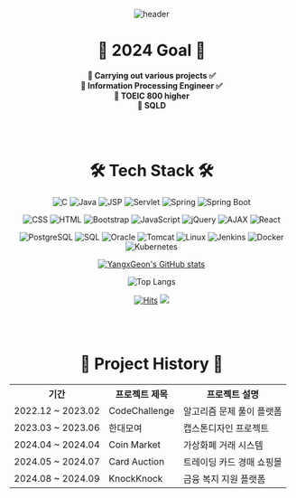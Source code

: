 <div align="center">

![header](https://capsule-render.vercel.app/api?type=venom&color=gradient&CustomColorList=0,2,2,5&height=300&section=header&text=YangxGeon%20GitHub&fontSize=90&fontColor=00FFFF)

# 👋 2024 Goal 👋

<div align="center">
  <strong>🌹 Carrying out various projects ✅</strong> <br>
  <strong>🤗 Information Processing Engineer ✅</strong> <br>
  <strong>🌱 TOEIC 800 higher</strong> <br>
  <strong>💖 SQLD</strong> <br>
</div>

<br><br>

# 🛠 Tech Stack 🛠
![C](https://img.shields.io/badge/C-A8B9CC?style=flat-square&logo=C&logoColor=black)
![Java](https://img.shields.io/badge/Java-007396?style=flat-square&logo=Java&logoColor=white)
![JSP](https://img.shields.io/badge/JSP-007396?style=flat-square&logo=Java&logoColor=white)
![Servlet](https://img.shields.io/badge/Servlet-007396?style=flat-square&logo=Java&logoColor=white)
![Spring](https://img.shields.io/badge/Spring-6DB33F?style=flat-square&logo=Spring&logoColor=white)
![Spring Boot](https://img.shields.io/badge/Spring_Boot-6DB33F?style=flat-square&logo=SpringBoot&logoColor=white)

![CSS](https://img.shields.io/badge/CSS-1572B6?style=flat-square&logo=CSS3&logoColor=white)
![HTML](https://img.shields.io/badge/HTML-E34F26?style=flat-square&logo=HTML5&logoColor=white)
![Bootstrap](https://img.shields.io/badge/Bootstrap-7952B3?style=flat-square&logo=Bootstrap&logoColor=white)
![JavaScript](https://img.shields.io/badge/JavaScript-F7DF1E?style=flat-square&logo=JavaScript&logoColor=black)
![jQuery](https://img.shields.io/badge/jQuery-0769AD?style=flat-square&logo=jQuery&logoColor=white)
![AJAX](https://img.shields.io/badge/AJAX-0769AD?style=flat-square&logo=AJAX&logoColor=white)
![React](https://img.shields.io/badge/React-61DAFB?style=flat-square&logo=React&logoColor=black)

![PostgreSQL](https://img.shields.io/badge/PostgreSQL-4169E1?style=flat-square&logo=PostgreSQL&logoColor=white)
![SQL](https://img.shields.io/badge/SQL-4479A1?style=flat-square&logo=MySQL&logoColor=white)
![Oracle](https://img.shields.io/badge/Oracle-F80000?style=flat-square&logo=Oracle&logoColor=white)
![Tomcat](https://img.shields.io/badge/Tomcat-F8DC75?style=flat-square&logo=Apache-Tomcat&logoColor=black)
![Linux](https://img.shields.io/badge/Linux-FCC624?style=flat-square&logo=Linux&logoColor=black)
![Jenkins](https://img.shields.io/badge/Jenkins-D24939?style=flat-square&logo=Jenkins&logoColor=white)
![Docker](https://img.shields.io/badge/-Docker-2496ED?style=flat-square&logo=docker&logoColor=white)
![Kubernetes](https://img.shields.io/badge/-Kubernetes-326CE5?style=flat-square&logo=kubernetes&logoColor=white)

[![YangxGeon's GitHub stats](https://github-readme-stats.vercel.app/api?username=YangxGeon&show_icons=true&theme=radical&count_private=true)](https://github.com/anuraghazra/github-readme-stats)

![Top Langs](https://github-readme-stats.vercel.app/api/top-langs/?username=YangxGeon&layout=compact&theme=radical)

[![Hits](https://hits.seeyoufarm.com/api/count/incr/badge.svg?url=https%3A%2F%2Fgithub.com%2FYangxGeon&count_bg=%2345DF22&title_bg=%23555555&icon=github.svg&icon_color=%23FFE4C4&title=hits&edge_flat=false)](https://hits.seeyoufarm.com)
<a href="https://www.instagram.com/yangxgeon/" target="_blank"><img src="https://img.shields.io/badge/Instagram-E4405F?style=flat-square&logo=Instagram&logoColor=white"/></a>

</div>

<br><br>

<div align="center">

# 🚀 Project History 🚀

<table>
  <tr>
    <th>기간</th>
    <th>프로젝트 제목</th>
    <th>프로젝트 설명</th>
  </tr>
  <tr>
    <td>2022.12 ~ 2023.02</td>
    <td>CodeChallenge</td>
    <td>알고리즘 문제 풀이 플랫폼</td>
  </tr>
  <tr>
    <td>2023.03 ~ 2023.06</td>
    <td>한대모여</td>
    <td>캡스톤디자인 프로젝트</td>
  </tr>
  <tr>
    <td>2024.04 ~ 2024.04</td>
    <td>Coin Market</td>
    <td>가상화폐 거래 시스템</td>
  </tr>
  <tr>
    <td>2024.05 ~ 2024.07</td>
    <td>Card Auction</td>
    <td>트레이딩 카드 경매 쇼핑몰</td>
  </tr>
  <tr>
    <td>2024.08 ~ 2024.09</td>
    <td>KnockKnock</td>
    <td>금융 복지 지원 플랫폼</td>
  </tr>
</table>

</div>
